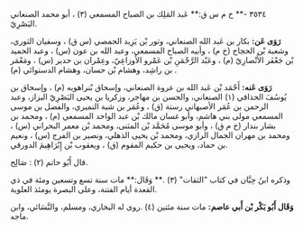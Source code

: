 ٣٥٣٤ -** خ م س ق:** عَبد المَلِك بن الصباح المسمعي (٣) ، أبو محمد الصنعاني البَصْرِيّ.

**رَوَى عَن:** بكار بن عَبد الله الصنعاني، وثور بْن يَزِيد الحمصي (س ق) ، وسفيان الثوري، وشعبة بْن الحجاج (خ م) ، وأبيه الصباح المسمعي، وعبد الله بن عون (س) ، وعبد الحميد بْن جَعْفَر الأَنْصارِيّ (م) ، وعَبْد الرَّحْمَنِ بْن عَمْرو الأَوزاعِيّ، وعِمْران بن حدير (س) ، ومَعْمَر بن راشِد، وهشام بْن حسان، وهشام الدستوائي (م) .

**رَوَى عَنه:** أَحْمَد بْن عَبد الله بن عروة الصنعاني، وإسحاق بْنراهويه (م) ، وإسحاق بن يُوسُفَ الحذاقي (١) الصنعاني، والحسن بن مهاجر، وزكريا بن يحيى البَصْرِيّ البزاز، وعبد الرحمن بن عُمَر الأصبهاني رستة (ق) ، وعُمَر بن شبة النميري، والفضل بن موسى المسمعي مولى بني هاشم، وأبو غسان مالك بْن عبد الواحد المسمعي (م) ، ومحمد بن بشار بندار (خ م ق) ، وأبو موسى مُحَمَّد بْن المثنى، ومحمد بْن معمر البحراني (س) ، ومحمد بن مهران الجمال الرازي، ومحمد بْن يحيى الذهلي، ونصير بن الفرج (س) ، ونعيم بن حماد، ويحيى بن حكيم المقوم (ق) ، ويعقوب بْن إِبْرَاهِيمَ الدورقي.

قال أَبُو حاتم (٢) : صَالِح.

وذكره ابنُ حِبَّان في كتاب "الثقات" (٣) .** وَقَال:** مات سنة تسع وتسعين ومئة في ذي القعدة أيام الفتنة، وعلى البصرة يومئذ العلوية.

**وَقَال أَبُو بَكْر بْن أَبي عاصم:** مات سنة مئتين (٤) .روى له البخاري، ومسلم، والنَّسَائي، وابن ماجه.